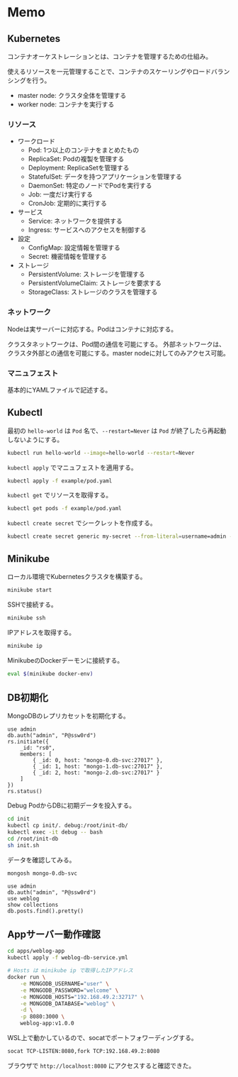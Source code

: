 # Memo

## Kubernetes

コンテナオーケストレーションとは、コンテナを管理するための仕組み。

使えるリソースを一元管理することで、コンテナのスケーリングやロードバランシングを行う。

- master node: クラスタ全体を管理する
- worker node: コンテナを実行する

### リソース

- ワークロード
    - Pod: 1つ以上のコンテナをまとめたもの
    - ReplicaSet: Podの複製を管理する
    - Deployment: ReplicaSetを管理する
    - StatefulSet: データを持つアプリケーションを管理する
    - DaemonSet: 特定のノードでPodを実行する
    - Job: 一度だけ実行する
    - CronJob: 定期的に実行する
- サービス
    - Service: ネットワークを提供する
    - Ingress: サービスへのアクセスを制御する
- 設定
    - ConfigMap: 設定情報を管理する
    - Secret: 機密情報を管理する
- ストレージ
    - PersistentVolume: ストレージを管理する
    - PersistentVolumeClaim: ストレージを要求する
    - StorageClass: ストレージのクラスを管理する

### ネットワーク

Nodeは実サーバーに対応する。Podはコンテナに対応する。

クラスタネットワークは、Pod間の通信を可能にする。
外部ネットワークは、クラスタ外部との通信を可能にする。master nodeに対してのみアクセス可能。

### マニュフェスト

基本的にYAMLファイルで記述する。


## Kubectl

最初の `hello-world` は `Pod` 名で、`--restart=Never` は `Pod` が終了したら再起動しないようにする。

```bash
kubectl run hello-world --image=hello-world --restart=Never
```

`kubectl apply` でマニュフェストを適用する。

```bash
kubectl apply -f example/pod.yaml
```

`kubectl get` でリソースを取得する。

```bash
kubectl get pods -f example/pod.yaml
```

`kubectl create secret` でシークレットを作成する。

```bash
kubectl create secret generic my-secret --from-literal=username=admin --from-literal=password=password
```

## Minikube

ローカル環境でKubernetesクラスタを構築する。

```bash
minikube start
```

SSHで接続する。

```bash
minikube ssh
```

IPアドレスを取得する。

```bash
minikube ip
```

MinikubeのDockerデーモンに接続する。

```bash
eval $(minikube docker-env)
```

## DB初期化

MongoDBのレプリカセットを初期化する。

```
use admin
db.auth("admin", "P@ssw0rd")
rs.initiate({
    _id: "rs0",
    members: [
        { _id: 0, host: "mongo-0.db-svc:27017" },
        { _id: 1, host: "mongo-1.db-svc:27017" },
        { _id: 2, host: "mongo-2.db-svc:27017" }
    ]
})
rs.status()
```

Debug PodからDBに初期データを投入する。

```bash
cd init
kubectl cp init/. debug:/root/init-db/
kubectl exec -it debug -- bash
cd /root/init-db
sh init.sh
```

データを確認してみる。

```sh
mongosh mongo-0.db-svc
```
```
use admin
db.auth("admin", "P@ssw0rd")
use weblog
show collections
db.posts.find().pretty()
```

## Appサーバー動作確認


```bash
cd apps/weblog-app
kubectl apply -f weblog-db-service.yml

# Hosts は minikube ip で取得したIPアドレス
docker run \
    -e MONGODB_USERNAME="user" \
    -e MONGODB_PASSWORD="welcome" \
    -e MONGODB_HOSTS="192.168.49.2:32717" \
    -e MONGODB_DATABASE="weblog" \
    -d \
    -p 8080:3000 \
    weblog-app:v1.0.0
```

WSL上で動かしているので、socatでポートフォワーディングする。

```bash
socat TCP-LISTEN:8080,fork TCP:192.168.49.2:8080
```

ブラウザで `http://localhost:8080` にアクセスすると確認できた。
